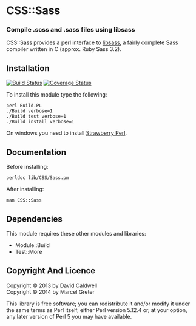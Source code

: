 CSS::Sass
=========

### Compile .scss and .sass files using libsass

CSS::Sass provides a perl interface to [libsass][1], a fairly complete
Sass compiler written in C (approx. Ruby Sass 3.2).

[1]: https://github.com/hcatlin/libsass

Installation
------------

[![Build Status](https://travis-ci.org/mgreter/perl-libsass.svg?branch=master)](https://travis-ci.org/mgreter/perl-libsass)
[![Coverage Status](https://img.shields.io/coveralls/mgreter/perl-libsass.svg)](https://coveralls.io/r/mgreter/perl-libsass?branch=master)

To install this module type the following:

    perl Build.PL
    ./Build verbose=1
    ./Build test verbose=1
    ./Build install verbose=1

On windows you need to install [Strawberry Perl](http://strawberryperl.com/).

Documentation
-------------

Before installing:

    perldoc lib/CSS/Sass.pm

After installing:

    man CSS::Sass

Dependencies
------------

This module requires these other modules and libraries:

  * Module::Build
  * Test::More

Copyright And Licence
---------------------

Copyright © 2013 by David Caldwell  
Copyright © 2014 by Marcel Greter

This library is free software; you can redistribute it and/or modify
it under the same terms as Perl itself, either Perl version 5.12.4 or,
at your option, any later version of Perl 5 you may have available.
